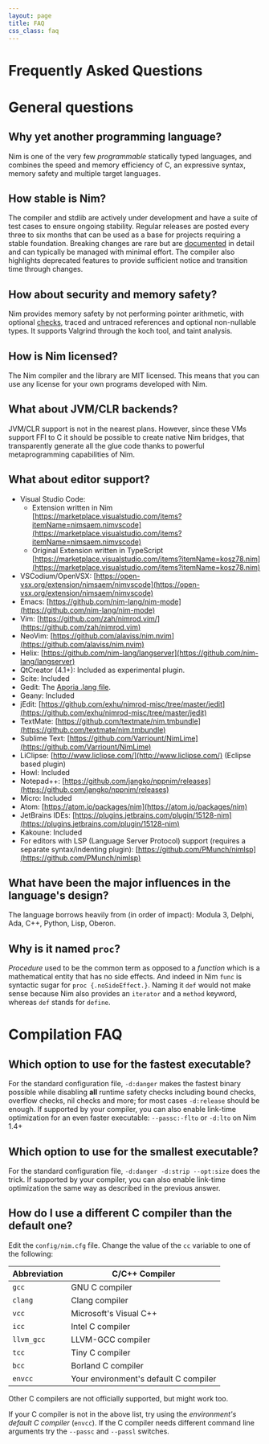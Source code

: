 ```yaml
---
layout: page
title: FAQ
css_class: faq
---
```


<h1 class="text-centered page-title main-heading">Frequently Asked Questions</h1>

# General questions

## Why yet another programming language?

Nim is one of the very few _programmable_ statically typed languages, and
combines the speed and memory efficiency of C, an expressive syntax,
memory safety and multiple target languages.

## How stable is Nim?

The compiler and stdlib are actively under development and have a suite of test
cases to ensure ongoing stability. Regular releases are posted every three to
six months that can be used as a base for projects requiring a stable foundation.
Breaking changes are rare but are [documented](https://nim-lang.org/blog/2018/03/01/version-0180-released.html)
in detail and can typically be managed with minimal effort. The compiler also
highlights deprecated features to provide sufficient notice and transition time
through changes.


## How about security and memory safety?

Nim provides memory safety by not performing pointer arithmetic, with
optional [checks](https://nim-lang.org/docs/manual.html#pragmas-compilation-option-pragmas), traced and untraced references and optional non-nullable types.
It supports Valgrind through the koch tool, and taint analysis.

## How is Nim licensed?

The Nim compiler and the library are MIT licensed.
This means that you can use any license for your own programs developed with
Nim.

## What about JVM/CLR backends?

JVM/CLR support is not in the nearest plans. However, since these VMs support FFI to C
it should be possible to create native Nim bridges, that transparently generate all the
glue code thanks to powerful metaprogramming capabilities of Nim.

## What about editor support?

- Visual Studio Code:
  - Extension written in Nim [https://marketplace.visualstudio.com/items?itemName=nimsaem.nimvscode](https://marketplace.visualstudio.com/items?itemName=nimsaem.nimvscode)
  - Original Extension written in TypeScript [https://marketplace.visualstudio.com/items?itemName=kosz78.nim](https://marketplace.visualstudio.com/items?itemName=kosz78.nim)
- VSCodium/OpenVSX: [https://open-vsx.org/extension/nimsaem/nimvscode](https://open-vsx.org/extension/nimsaem/nimvscode)
- Emacs: [https://github.com/nim-lang/nim-mode](https://github.com/nim-lang/nim-mode)
- Vim: [https://github.com/zah/nimrod.vim/](https://github.com/zah/nimrod.vim)
- NeoVim: [https://github.com/alaviss/nim.nvim](https://github.com/alaviss/nim.nvim)
- Helix: [https://github.com/nim-lang/langserver](https://github.com/nim-lang/langserver)
- QtCreator (4.1+): Included as experimental plugin.
- Scite: Included
- Gedit: The [Aporia .lang file](https://github.com/nim-lang/Aporia/blob/master/share/gtksourceview-2.0/language-specs/nim.lang).
- Geany: Included
- jEdit: [https://github.com/exhu/nimrod-misc/tree/master/jedit](https://github.com/exhu/nimrod-misc/tree/master/jedit)
- TextMate: [https://github.com/textmate/nim.tmbundle](https://github.com/textmate/nim.tmbundle)
- Sublime Text: [https://github.com/Varriount/NimLime](https://github.com/Varriount/NimLime)
- LiClipse: [http://www.liclipse.com/](http://www.liclipse.com/) (Eclipse based plugin)
- Howl: Included
- Notepad++: [https://github.com/jangko/nppnim/releases](https://github.com/jangko/nppnim/releases)
- Micro: Included
- Atom: [https://atom.io/packages/nim](https://atom.io/packages/nim)
- JetBrains IDEs: [https://plugins.jetbrains.com/plugin/15128-nim](https://plugins.jetbrains.com/plugin/15128-nim)
- Kakoune: Included
- For editors with LSP (Language Server Protocol) support (requires a separate syntax/indenting plugin): [https://github.com/PMunch/nimlsp](https://github.com/PMunch/nimlsp)

## What have been the major influences in the language's design?

The language borrows heavily from (in order of impact): Modula 3, Delphi,
Ada, C++, Python, Lisp, Oberon.

## Why is it named ``proc``?

*Procedure* used to be the common term as opposed to a *function* which is a
mathematical entity that has no side effects. And indeed in Nim ``func``
is syntactic sugar for ``proc {.noSideEffect.}``. Naming it ``def`` would not
make sense because Nim also provides an ``iterator`` and a ``method`` keyword,
whereas ``def`` stands for ``define``.


# Compilation FAQ

## Which option to use for the fastest executable?

For the standard configuration file, ``-d:danger`` makes the fastest binary possible
while disabling **all** runtime safety checks including bound checks, overflow checks, 
nil checks and more; for most cases ``-d:release`` should
be enough. If supported by your compiler, you can also enable link-time optimization 
for an even faster executable: ``--passc:-flto`` or ``-d:lto`` on Nim 1.4+

## Which option to use for the smallest executable?

For the standard configuration file, ``-d:danger -d:strip --opt:size`` does the trick.
If supported by your compiler, you can also enable link-time optimization
the same way as described in the previous answer.

## How do I use a different C compiler than the default one?

Edit the ``config/nim.cfg`` file.
Change the value of the ``cc`` variable to one of the following:

| Abbreviation | C/C++ Compiler                          |
| ---------------- | --------------------------------------------|
|``gcc``           | GNU C compiler                              |
|``clang``         | Clang compiler                              |
|``vcc``           | Microsoft's Visual C++                      |
|``icc``           | Intel C compiler                            |
|``llvm_gcc``      | LLVM-GCC compiler                           |
|``tcc``           | Tiny C compiler                             |
|``bcc``           | Borland C compiler                          |
|``envcc``         | Your environment's default C compiler       |


Other C compilers are not officially supported, but might work too.

If your C compiler is not in the above list, try using the
*environment's default C compiler* (``envcc``). If the C compiler needs
different command line arguments try the ``--passc`` and ``--passl`` switches.
